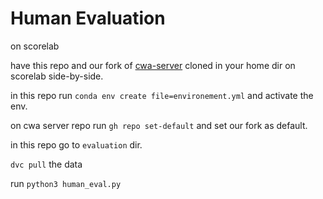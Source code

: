 # Human Evaluation

on scorelab

have this repo and our fork of [cwa-server](https://github.com/feedback-to-code/cwa-server) cloned in your home dir on scorelab side-by-side.

in this repo run `conda env create file=environement.yml` and activate the env.

on cwa server repo run `gh repo set-default` and set our fork as default.


in this repo go to `evaluation` dir.

`dvc pull` the data

run `python3 human_eval.py`

